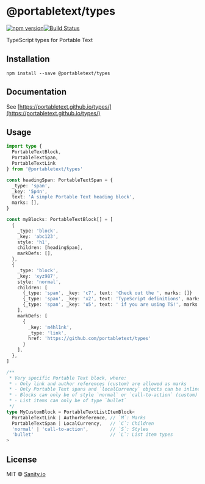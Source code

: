 # @portabletext/types

[![npm version](https://img.shields.io/npm/v/@portabletext/types.svg?style=flat-square)](https://www.npmjs.com/package/@portabletext/types)[![Build Status](https://img.shields.io/github/workflow/status/portabletext/types/test/main.svg?style=flat-square)](https://github.com/portabletext/types/actions?query=workflow%3Atest)

TypeScript types for Portable Text

## Installation

```
npm install --save @portabletext/types
```

## Documentation

See [https://portabletext.github.io/types/](https://portabletext.github.io/types/)

## Usage

```ts
import type {
  PortableTextBlock,
  PortableTextSpan,
  PortableTextLink
} from '@portabletext/types'

const headingSpan: PortableTextSpan = {
  _type: 'span',
  _key: '5p4n',
  text: 'A simple Portable Text heading block',
  marks: [],
}

const myBlocks: PortableTextBlock[] = [
  {
    _type: 'block',
    _key: 'abc123',
    style: 'h1',
    children: [headingSpan],
    markDefs: [],
  },
  {
    _type: 'block',
    _key: 'xyz987',
    style: 'normal',
    children: [
      {_type: 'span', _key: 'c7', text: 'Check out the ', marks: []}
      {_type: 'span', _key: 'x2', text: 'TypeScript definitions', marks: ['m4hl1nk']},
      {_type: 'span', _key: 'u5', text: ' if you are using TS!', marks: []}
    ],
    markDefs: [
      {
        _key: 'm4hl1nk',
        _type: 'link',
        href: 'https://github.com/portabletext/types'
      }
    ],
  },
]

/**
 * Very specific Portable Text block, where:
 * - Only link and author references (custom) are allowed as marks
 * - Only Portable Text spans and `localCurrency` objects can be inline children
 * - Blocks can only be of style `normal` or `call-to-action` (custom)
 * - List items can only be of type `bullet`
 */
type MyCustomBlock = PortableTextListItemBlock<
  PortableTextLink | AuthorReference, // `M`: Marks
  PortableTextSpan | LocalCurrency,   // `C`: Children
  'normal' | 'call-to-action',        // `S`: Styles
  'bullet'                            // `L`: List item types
>
```

## License

MIT © [Sanity.io](https://www.sanity.io/)
